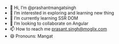 - 👋 Hi, I’m @prashantmangatsingh
- 👀 I’m interested in exploring and learning new thing
- 🌱 I’m currently learning SSR DOM
- 💞️ I’m looking to collaborate on Angular
- 📫 How to reach me prasant.singh@moglix.com
- 😄 Pronouns: Mangat

<!---
prashantmangatsingh/prashantmangatsingh is a ✨ special ✨ repository because its `README.md` (this file) appears on your GitHub profile.
You can click the Preview link to take a look at your changes.
--->
